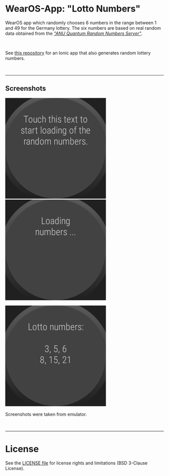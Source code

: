 # WearOS-App: "Lotto Numbers"

WearOS app which randomly chooses 6 numbers in the range between 1 and 49 for the Germany lottery.
The six numbers are based on real random data obtained from the 
[*"ANU Quantum Random Numbers Server"*](http://qrng.anu.edu.au/index.php).

<br>

See [this repository](https://github.com/MDecker-MobileComputing/Ionic_Lottozahlen) for an Ionic app 
that also generates random lottery numbers.

<br>

----
## Screenshots

![Screenshot 1](screenshot_1.png)   ![Screenshot 2](screenshot_2.png)

![Screenshot 3](screenshot_3.png)

Screenshots were taken from emulator.

<br>

----
# License

See the [LICENSE file](LICENSE.md) for license rights and limitations (BSD 3-Clause License).
